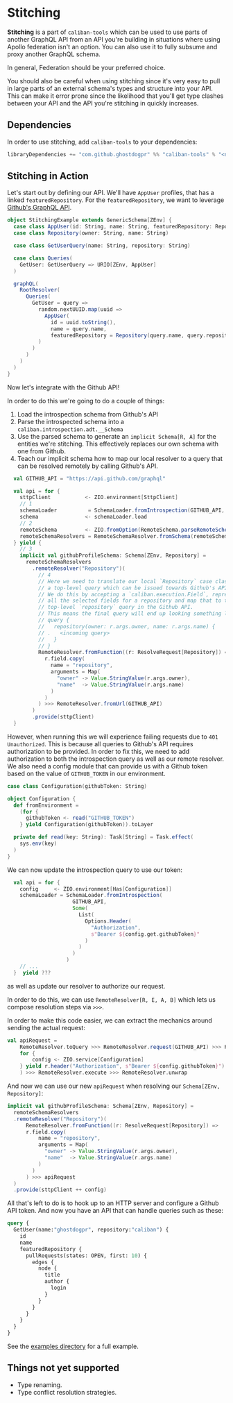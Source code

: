 # Stitching

**Stitching** is a part of `caliban-tools` which can be used to use parts of another GraphQL API from an API you're building in situations where using Apollo federation isn't an option. You can also use it to fully subsume and proxy another GraphQL schema.

In general, Federation should be your preferred choice.

You should also be careful when using stitching since it's very easy to pull in large parts of an external schema's types and structure into your API. This can make it error prone since the likelihood that you'll get type clashes between your API and the API you're stitching in quickly increases.

## Dependencies

In order to use stitching, add `caliban-tools` to your dependencies:

```scala
libraryDependencies += "com.github.ghostdogpr" %% "caliban-tools" % "<not yet released, use snapshot>"
```

## Stitching in Action

Let's start out by defining our API. We'll have `AppUser` profiles, that has a linked `featuredRepository`. For the `featuredRepository`, we want to leverage [Github's GraphQL API](https://docs.github.com/en/graphql).

```scala
object StitchingExample extends GenericSchema[ZEnv] {
  case class AppUser(id: String, name: String, featuredRepository: Repository)
  case class Repository(owner: String, name: String)

  case class GetUserQuery(name: String, repository: String)

  case class Queries(
    GetUser: GetUserQuery => URIO[ZEnv, AppUser]
  )

  graphQL(
    RootResolver(
      Queries(
        GetUser = query =>
          random.nextUUID.map(uuid =>
            AppUser(
              id = uuid.toString(),
              name = query.name,
              featuredRepository = Repository(query.name, query.repository)
          )
        )
      )
    )
  )
}
```

Now let's integrate with the Github API!

In order to do this we're going to do a couple of things:

1. Load the introspection schema from Github's API
1. Parse the introspected schema into a `caliban.introspection.adt.__Schema`
1. Use the parsed schema to generate an `implicit Schema[R, A]` for the entities we're stitching. This effectively replaces our own schema with one from Github.
1. Teach our implicit schema how to map our local resolver to a query that can be resolved remotely by calling Github's API.


```scala
  val GITHUB_API = "https://api.github.com/graphql"

  val api = for {
    sttpClient           <- ZIO.environment[SttpClient]
    // 1
    schemaLoader          = SchemaLoader.fromIntrospection(GITHUB_API, None)
    schema               <- schemaLoader.load
    // 2
    remoteSchema         <- ZIO.fromOption(RemoteSchema.parseRemoteSchema(schema))
    remoteSchemaResolvers = RemoteSchemaResolver.fromSchema(remoteSchema)
  } yield {
    // 3
    implicit val githubProfileSchema: Schema[ZEnv, Repository] =
      remoteSchemaResolvers
        .remoteResolver("Repository")(
          // 4
          // Here we need to translate our local `Repository` case class into
          // a top-level query which can be issued towards Github's API.
          // We do this by accepting a `caliban.execution.Field`, representing
          // all the selected fields for a repository and map that to the
          // top-level `repository` query in the Github API.
          // This means the final query will end up looking something like this:
          // query {
          //   repository(owner: r.args.owner, name: r.args.name) {
          // .   <incoming query>
          //   }
          // }
          RemoteResolver.fromFunction((r: ResolveRequest[Repository]) =>
            r.field.copy(
              name = "repository",
              arguments = Map(
                "owner" -> Value.StringValue(r.args.owner),
                "name"  -> Value.StringValue(r.args.name)
              )
            )
          ) >>> RemoteResolver.fromUrl(GITHUB_API)
        )
        .provide(sttpClient)
  }
```

However, when running this we will experience failing requests due to `401 Unauthorized`. This is because all queries to Github's API requires authorization to be provided. In order to fix this, we need to add authorization to both the introspection query as well as our remote resolver. We also need a config module that can provide us with a Github token based on the value of `GITHUB_TOKEN` in our environment.

```scala
case class Configuration(githubToken: String)

object Configuration {
  def fromEnvironment =
    (for {
      githubToken <- read("GITHUB_TOKEN")
    } yield Configuration(githubToken)).toLayer

  private def read(key: String): Task[String] = Task.effect(
    sys.env(key)
  )
}
```

We can now update the introspection query to use our token:

```scala
  val api = for {
    config     <- ZIO.environment[Has[Configuration]]
    schemaLoader = SchemaLoader.fromIntrospection(
                     GITHUB_API,
                     Some(
                       List(
                         Options.Header(
                           "Authorization",
                           s"Bearer ${config.get.githubToken}"
                         )
                       )
                     )
                   )
    // ...
  }  yield ???
```

as well as update our resolver to authorize our request.

In order to do this, we can use `RemoteResolver[R, E, A, B]` which lets us compose resolution steps via `>>>`.

In order to make this code easier, we can extract the mechanics around sending the actual request:

```scala
val apiRequest =
    RemoteResolver.toQuery >>> RemoteResolver.request(GITHUB_API) >>> RemoteResolver.fromFunctionM((r: HttpRequest) =>
    for {
        config <- ZIO.service[Configuration]
    } yield r.header("Authorization", s"Bearer ${config.githubToken}")
    ) >>> RemoteResolver.execute >>> RemoteResolver.unwrap
```

And now we can use our new `apiRequest` when resolving our `Schema[ZEnv, Repository]`:

```scala
implicit val githubProfileSchema: Schema[ZEnv, Repository] =
  remoteSchemaResolvers
  .remoteResolver("Repository")(
      RemoteResolver.fromFunction((r: ResolveRequest[Repository]) =>
      r.field.copy(
          name = "repository",
          arguments = Map(
            "owner" -> Value.StringValue(r.args.owner),
            "name"  -> Value.StringValue(r.args.name)
          )
        )
      ) >>> apiRequest
  )
  .provide(sttpClient ++ config)
```

All that's left to do is to hook up to an HTTP server and configure a Github API token. And now you have an API that can handle queries such as these:


```graphql
query {
  GetUser(name:"ghostdogpr", repository:"caliban") {
    id
    name
    featuredRepository {
      pullRequests(states: OPEN, first: 10) {
        edges {
          node {
            title
            author {
              login
            }
          }
        }
      }
    }
  }
}
```

See the [examples directory](https://github.com/ghostdogpr/caliban/tree/master/examples/src/main/scala/example/stitching) for a full example.

## Things not yet supported
- Type renaming.
- Type conflict resolution strategies.